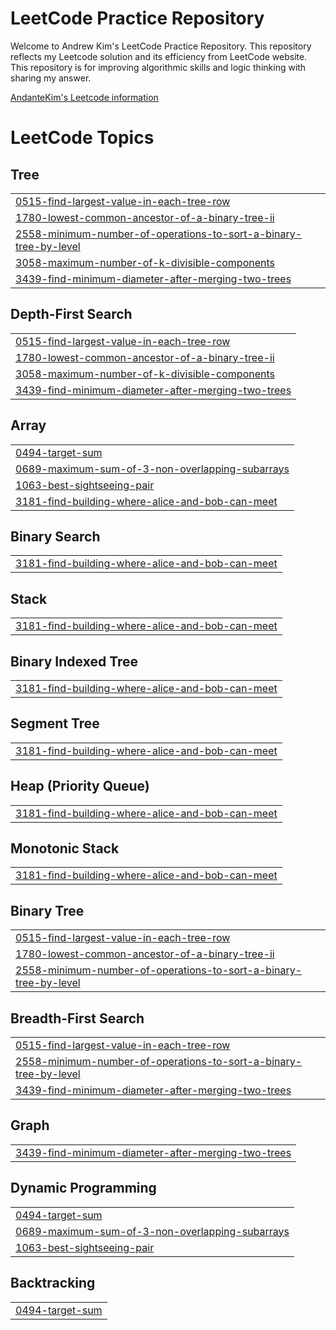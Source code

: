 # LeetCode Practice Repository

Welcome to Andrew Kim's LeetCode Practice Repository. This repository reflects my Leetcode solution and its efficiency from LeetCode website. This repository is for improving algorithmic skills and logic thinking with sharing my answer.

[AndanteKim's Leetcode information](https://leetcode.com/ksb0724/)

<!---LeetCode Topics Start-->
# LeetCode Topics
## Tree
|  |
| ------- |
| [0515-find-largest-value-in-each-tree-row](https://github.com/AndanteKim/LeetCode_Practice/tree/master/0515-find-largest-value-in-each-tree-row) |
| [1780-lowest-common-ancestor-of-a-binary-tree-ii](https://github.com/AndanteKim/LeetCode_Practice/tree/master/1780-lowest-common-ancestor-of-a-binary-tree-ii) |
| [2558-minimum-number-of-operations-to-sort-a-binary-tree-by-level](https://github.com/AndanteKim/LeetCode_Practice/tree/master/2558-minimum-number-of-operations-to-sort-a-binary-tree-by-level) |
| [3058-maximum-number-of-k-divisible-components](https://github.com/AndanteKim/LeetCode_Practice/tree/master/3058-maximum-number-of-k-divisible-components) |
| [3439-find-minimum-diameter-after-merging-two-trees](https://github.com/AndanteKim/LeetCode_Practice/tree/master/3439-find-minimum-diameter-after-merging-two-trees) |
## Depth-First Search
|  |
| ------- |
| [0515-find-largest-value-in-each-tree-row](https://github.com/AndanteKim/LeetCode_Practice/tree/master/0515-find-largest-value-in-each-tree-row) |
| [1780-lowest-common-ancestor-of-a-binary-tree-ii](https://github.com/AndanteKim/LeetCode_Practice/tree/master/1780-lowest-common-ancestor-of-a-binary-tree-ii) |
| [3058-maximum-number-of-k-divisible-components](https://github.com/AndanteKim/LeetCode_Practice/tree/master/3058-maximum-number-of-k-divisible-components) |
| [3439-find-minimum-diameter-after-merging-two-trees](https://github.com/AndanteKim/LeetCode_Practice/tree/master/3439-find-minimum-diameter-after-merging-two-trees) |
## Array
|  |
| ------- |
| [0494-target-sum](https://github.com/AndanteKim/LeetCode_Practice/tree/master/0494-target-sum) |
| [0689-maximum-sum-of-3-non-overlapping-subarrays](https://github.com/AndanteKim/LeetCode_Practice/tree/master/0689-maximum-sum-of-3-non-overlapping-subarrays) |
| [1063-best-sightseeing-pair](https://github.com/AndanteKim/LeetCode_Practice/tree/master/1063-best-sightseeing-pair) |
| [3181-find-building-where-alice-and-bob-can-meet](https://github.com/AndanteKim/LeetCode_Practice/tree/master/3181-find-building-where-alice-and-bob-can-meet) |
## Binary Search
|  |
| ------- |
| [3181-find-building-where-alice-and-bob-can-meet](https://github.com/AndanteKim/LeetCode_Practice/tree/master/3181-find-building-where-alice-and-bob-can-meet) |
## Stack
|  |
| ------- |
| [3181-find-building-where-alice-and-bob-can-meet](https://github.com/AndanteKim/LeetCode_Practice/tree/master/3181-find-building-where-alice-and-bob-can-meet) |
## Binary Indexed Tree
|  |
| ------- |
| [3181-find-building-where-alice-and-bob-can-meet](https://github.com/AndanteKim/LeetCode_Practice/tree/master/3181-find-building-where-alice-and-bob-can-meet) |
## Segment Tree
|  |
| ------- |
| [3181-find-building-where-alice-and-bob-can-meet](https://github.com/AndanteKim/LeetCode_Practice/tree/master/3181-find-building-where-alice-and-bob-can-meet) |
## Heap (Priority Queue)
|  |
| ------- |
| [3181-find-building-where-alice-and-bob-can-meet](https://github.com/AndanteKim/LeetCode_Practice/tree/master/3181-find-building-where-alice-and-bob-can-meet) |
## Monotonic Stack
|  |
| ------- |
| [3181-find-building-where-alice-and-bob-can-meet](https://github.com/AndanteKim/LeetCode_Practice/tree/master/3181-find-building-where-alice-and-bob-can-meet) |
## Binary Tree
|  |
| ------- |
| [0515-find-largest-value-in-each-tree-row](https://github.com/AndanteKim/LeetCode_Practice/tree/master/0515-find-largest-value-in-each-tree-row) |
| [1780-lowest-common-ancestor-of-a-binary-tree-ii](https://github.com/AndanteKim/LeetCode_Practice/tree/master/1780-lowest-common-ancestor-of-a-binary-tree-ii) |
| [2558-minimum-number-of-operations-to-sort-a-binary-tree-by-level](https://github.com/AndanteKim/LeetCode_Practice/tree/master/2558-minimum-number-of-operations-to-sort-a-binary-tree-by-level) |
## Breadth-First Search
|  |
| ------- |
| [0515-find-largest-value-in-each-tree-row](https://github.com/AndanteKim/LeetCode_Practice/tree/master/0515-find-largest-value-in-each-tree-row) |
| [2558-minimum-number-of-operations-to-sort-a-binary-tree-by-level](https://github.com/AndanteKim/LeetCode_Practice/tree/master/2558-minimum-number-of-operations-to-sort-a-binary-tree-by-level) |
| [3439-find-minimum-diameter-after-merging-two-trees](https://github.com/AndanteKim/LeetCode_Practice/tree/master/3439-find-minimum-diameter-after-merging-two-trees) |
## Graph
|  |
| ------- |
| [3439-find-minimum-diameter-after-merging-two-trees](https://github.com/AndanteKim/LeetCode_Practice/tree/master/3439-find-minimum-diameter-after-merging-two-trees) |
## Dynamic Programming
|  |
| ------- |
| [0494-target-sum](https://github.com/AndanteKim/LeetCode_Practice/tree/master/0494-target-sum) |
| [0689-maximum-sum-of-3-non-overlapping-subarrays](https://github.com/AndanteKim/LeetCode_Practice/tree/master/0689-maximum-sum-of-3-non-overlapping-subarrays) |
| [1063-best-sightseeing-pair](https://github.com/AndanteKim/LeetCode_Practice/tree/master/1063-best-sightseeing-pair) |
## Backtracking
|  |
| ------- |
| [0494-target-sum](https://github.com/AndanteKim/LeetCode_Practice/tree/master/0494-target-sum) |
<!---LeetCode Topics End-->